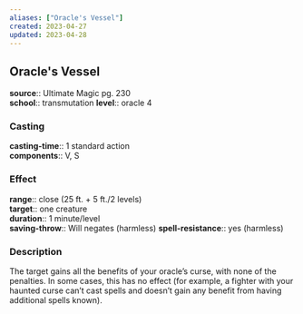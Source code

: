 ```yaml
---
aliases: ["Oracle's Vessel"]
created: 2023-04-27
updated: 2023-04-28
---
```


## Oracle's Vessel

**source**:: Ultimate Magic pg. 230  
**school**:: transmutation
**level**:: oracle 4

### Casting

**casting-time**:: 1 standard action  
**components**:: V, S

### Effect

**range**:: close (25 ft. + 5 ft./2 levels)  
**target**:: one creature  
**duration**:: 1 minute/level  
**saving-throw**:: Will negates (harmless)
**spell-resistance**:: yes (harmless)

### Description

The target gains all the benefits of your oracle’s curse, with none of the penalties. In some cases, this has no effect (for example, a fighter with your haunted curse can’t cast spells and doesn’t gain any benefit from having additional spells known).
